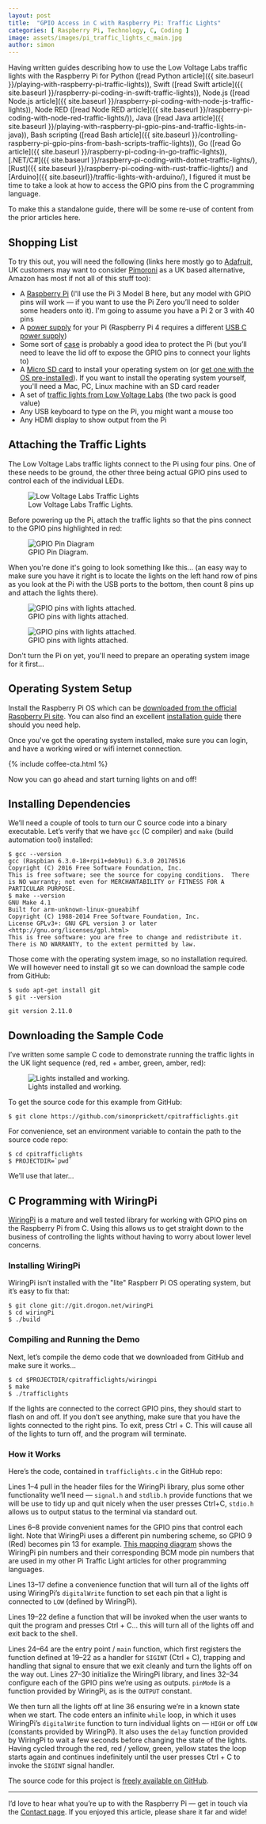 ```yaml
---
layout: post
title:  "GPIO Access in C with Raspberry Pi: Traffic Lights"
categories: [ Raspberry Pi, Technology, C, Coding ]
image: assets/images/pi_traffic_lights_c_main.jpg
author: simon
---
```

Having written guides describing how to use the Low Voltage Labs traffic lights with the Raspberry Pi for Python ([read Python article]({{ site.baseurl }}/playing-with-raspberry-pi-traffic-lights)), Swift ([read Swift article]({{ site.baseurl }}/raspberry-pi-coding-in-swift-traffic-lights)), Node.js ([read Node.js article]({{ site.baseurl }}/raspberry-pi-coding-with-node-js-traffic-lights)), Node RED ([read Node RED article]({{ site.baseurl }}/raspberry-pi-coding-with-node-red-traffic-lights/)), Java ([read Java article]({{ site.baseurl }}/playing-with-raspberry-pi-gpio-pins-and-traffic-lights-in-java)), Bash scripting ([read Bash article]({{ site.baseurl }}/controlling-raspberry-pi-gpio-pins-from-bash-scripts-traffic-lights)), Go ([read Go article]({{ site.baseurl }}/raspberry-pi-coding-in-go-traffic-lights)), [.NET/C#]({{ site.baseurl }}/raspberry-pi-coding-with-dotnet-traffic-lights/), [Rust]({{ site.baseurl }}/raspberry-pi-coding-with-rust-traffic-lights/) and [Arduino]({{ site.baseurl}}/traffic-lights-with-arduino/), I figured it must be time to take a look at how to access the GPIO pins from the C programming language.

To make this a standalone guide, there will be some re-use of content from the prior articles here.

## Shopping List

To try this out, you will need the following (links here mostly go to [Adafruit](https://www.adafruit.com/), UK customers may want to consider [Pimoroni](https://shop.pimoroni.com/) as a UK based alternative, Amazon has most if not all of this stuff too):

* A [Raspberry Pi](https://www.adafruit.com/product/3055) (I'll use the Pi 3 Model B here, but any model with GPIO pins will work — if you want to use the Pi Zero you’ll need to solder some headers onto it). I'm going to assume you have a Pi 2 or 3 with 40 pins
* A [power supply](https://www.adafruit.com/product/1995) for your Pi (Raspberry Pi 4 requires a different [USB C power supply](https://www.adafruit.com/product/4298))
* Some sort of [case](https://www.adafruit.com/product/2256) is probably a good idea to protect the Pi (but you’ll need to leave the lid off to expose the GPIO pins to connect your lights to)
* A [Micro SD card](https://www.adafruit.com/product/1294) to install your operating system on (or [get one with the OS pre-installed](https://www.adafruit.com/product/3259)). If you want to install the operating system yourself, you'll need a Mac, PC, Linux machine with an SD card reader
* A set of [traffic lights from Low Voltage Labs](http://lowvoltagelabs.com/products/pi-traffic/) (the two pack is good value)
* Any USB keyboard to type on the Pi, you might want a mouse too
* Any HDMI display to show output from the Pi

## Attaching the Traffic Lights

The Low Voltage Labs traffic lights connect to the Pi using four pins. One of these needs to be ground, the other three being actual GPIO pins used to control each of the individual LEDs.

<figure class="figure">
  <img src="{{ site.baseurl }}/assets/images/pi_traffic_lights_c_lights_stock.jpg" class="figure-img img-fluid" alt="Low Voltage Labs Traffic Lights">
  <figcaption class="figure-caption text-center">Low Voltage Labs Traffic Lights.</figcaption>
</figure>

Before powering up the Pi, attach the traffic lights so that the pins connect to the GPIO pins highlighted in red:

<figure class="figure">
  <img src="{{ site.baseurl }}/assets/images/pi_traffic_lights_c_gpio_diagram.png" class="figure-img img-fluid" alt="GPIO Pin Diagram">
  <figcaption class="figure-caption text-center">GPIO Pin Diagram.</figcaption>
</figure>

When you're done it's going to look something like this... (an easy way to make sure you have it right is to locate the lights on the left hand row of pins as you look at the Pi with the USB ports to the bottom, then count 8 pins up and attach the lights there).

<figure class="figure">
  <img src="{{ site.baseurl }}/assets/images/pi_traffic_lights_c_lights_attached_1.jpg" class="figure-img img-fluid" alt="GPIO pins with lights attached.">
  <figcaption class="figure-caption text-center">GPIO pins with lights attached.</figcaption>
</figure>

<figure class="figure">
  <img src="{{ site.baseurl }}/assets/images/pi_traffic_lights_c_lights_attached_2.jpg" class="figure-img img-fluid" alt="GPIO pins with lights attached.">
  <figcaption class="figure-caption text-center">GPIO pins with lights attached.</figcaption>
</figure>

Don't turn the Pi on yet, you'll need to prepare an operating system image for it first...

## Operating System Setup

Install the Raspberry Pi OS which can be [downloaded from the official Raspberry Pi site](https://www.raspberrypi.com/software/). You can also find an excellent [installation guide](https://www.raspberrypi.org/documentation/installation/installing-images/README.md) there should you need help.

Once you've got the operating system installed, make sure you can login, and have a working wired or wifi internet connection.

{% include coffee-cta.html %}

Now you can go ahead and start turning lights on and off!

## Installing Dependencies

We’ll need a couple of tools to turn our C source code into a binary executable. Let’s verify that we have `gcc` (C compiler) and `make` (build automation tool) installed:

```
$ gcc --version
gcc (Raspbian 6.3.0-18+rpi1+deb9u1) 6.3.0 20170516
Copyright (C) 2016 Free Software Foundation, Inc.
This is free software; see the source for copying conditions.  There is NO warranty; not even for MERCHANTABILITY or FITNESS FOR A PARTICULAR PURPOSE.
$ make --version
GNU Make 4.1
Built for arm-unknown-linux-gnueabihf
Copyright (C) 1988-2014 Free Software Foundation, Inc.
License GPLv3+: GNU GPL version 3 or later <http://gnu.org/licenses/gpl.html>
This is free software: you are free to change and redistribute it. There is NO WARRANTY, to the extent permitted by law.
```

Those come with the operating system image, so no installation required. We will however need to install git so we can download the sample code from GitHub:

```
$ sudo apt-get install git
$ git --version

git version 2.11.0
```

## Downloading the Sample Code

I’ve written some sample C code to demonstrate running the traffic lights in the UK light sequence (red, red + amber, green, amber, red):

<figure class="figure">
  <img src="{{ site.baseurl }}/assets/images/pi_traffic_lights_c_lights_working.gif" class="figure-img img-fluid" alt="Lights installed and working.">
  <figcaption class="figure-caption text-center">Lights installed and working.</figcaption>
</figure>

To get the source code for this example from GitHub:

```
$ git clone https://github.com/simonprickett/cpitrafficlights.git
```

For convenience, set an environment variable to contain the path to the source code repo:

```
$ cd cpitrafficlights
$ PROJECTDIR=`pwd`
```

We’ll use that later…

## C Programming with WiringPi

[WiringPi](http://wiringpi.com/) is a mature and well tested library for working with GPIO pins on the Raspberry Pi from C. Using this allows us to get straight down to the business of controlling the lights without having to worry about lower level concerns.

### Installing WiringPi

WiringPi isn’t installed with the "lite" Raspberr Pi OS operating system, but it’s easy to fix that:

```
$ git clone git://git.drogon.net/wiringPi
$ cd wiringPi
$ ./build
```

### Compiling and Running the Demo

Next, let’s compile the demo code that we downloaded from GitHub and make sure it works...

```
$ cd $PROJECTDIR/cpitrafficlights/wiringpi
$ make
$ ./trafficlights
```

If the lights are connected to the correct GPIO pins, they should start to flash on and off. If you don’t see anything, make sure that you have the lights connected to the right pins. To exit, press Ctrl + C. This will cause all of the lights to turn off, and the program will terminate.

### How it Works

Here’s the code, contained in `trafficlights.c` in the GitHub repo:

<script src="https://gist.github.com/simonprickett/af80dff02d905c4114911ac2b7d8d91f.js"></script>

Lines 1–4 pull in the header files for the WiringPi library, plus some other functionality we’ll need — `signal.h` and `stdlib.h` provide functions that we will be use to tidy up and quit nicely when the user presses Ctrl+C, `stdio.h` allows us to output status to the terminal via standard out.

Lines 6–8 provide convenient names for the GPIO pins that control each light. Note that WiringPi uses a different pin numbering scheme, so GPIO 9 (Red) becomes pin 13 for example. [This mapping diagram](https://pinout.xyz/pinout/wiringpi) shows the WiringPi pin numbers and their corresponding BCM mode pin numbers that are used in my other Pi Traffic Light articles for other programming languages.

Lines 13–17 define a convenience function that will turn all of the lights off using WiringPi’s `digitalWrite` function to set each pin that a light is connected to `LOW` (defined by WiringPi).

Lines 19–22 define a function that will be invoked when the user wants to quit the program and presses Ctrl + C… this will turn all of the lights off and exit back to the shell.

Lines 24–64 are the entry point / `main` function, which first registers the function defined at 19–22 as a handler for `SIGINT` (Ctrl + C), trapping and handling that signal to ensure that we exit cleanly and turn the lights off on the way out. Lines 27–30 initialize the WiringPi library, and lines 32–34 configure each of the GPIO pins we’re using as outputs. `pinMode` is a function provided by WiringPi, as is the `OUTPUT` constant.

We then turn all the lights off at line 36 ensuring we’re in a known state when we start. The code enters an infinite `while` loop, in which it uses WiringPi’s `digitalWrite` function to turn individual lights on — `HIGH` or off `LOW` (constants provided by WiringPi). It also uses the `delay` function provided by WiringPi to wait a few seconds before changing the state of the lights. Having cycled through the red, red / yellow, green, yellow states the loop starts again and continues indefinitely until the user presses Ctrl + C to invoke the `SIGINT` signal handler.

The source code for this project is [freely available on GitHub](https://github.com/simonprickett/cpitrafficlights).

---

I’d love to hear what you’re up to with the Raspberry Pi — get in touch via the [Contact page](https://simonprickett.dev/contact/). If you enjoyed this article, please share it far and wide!







